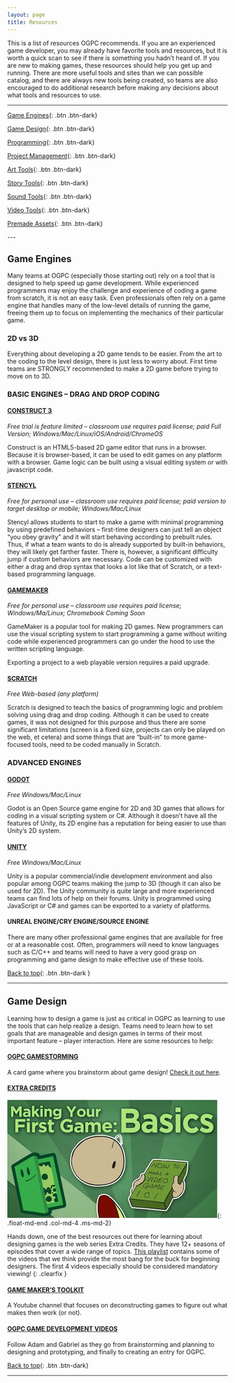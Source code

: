 ```yaml
---
layout: page
title: Resources
---
```


This is a list of resources OGPC recommends. If you are an experienced game developer, you may already have favorite tools and resources, but it is worth a quick scan to see if there is something you hadn’t heard of. If you are new to making games, these resources should help you get up and running. There are more useful tools and sites than we can possible catalog, and there are always new tools being created, so teams are also encouraged to do additional research before making any decisions about what tools and resources to use.

---
<div class="btn-set" id="categories" markdown="1">

[Game Engines](#game-engines){: .btn .btn-dark}

[Game Design](#game-design){: .btn .btn-dark}

[Programming](#programming){: .btn .btn-dark}

[Project Management](#project-management){: .btn .btn-dark}

[Art Tools](#art-tools){: .btn .btn-dark}

[Story Tools](#art-tools){: .btn .btn-dark}

[Sound Tools](#sound-tools){: .btn .btn-dark}

[Video Tools](#video-tools){: .btn .btn-dark}

[Premade Assets](#premade-assets){: .btn .btn-dark}

</div>
---

## Game Engines

Many teams at OGPC (especially those starting out) rely on a tool that is designed to help speed up game development. While experienced programmers may enjoy the challenge and experience of coding a game from scratch, it is not an easy task. Even professionals often rely on a game engine that handles many of the low-level details of running the game, freeing them up to focus on implementing the mechanics of their particular game.

### 2D vs 3D

Everything about developing a 2D game tends to be easier. From the art to the coding to the level design, there is just less to worry about. First time teams are STRONGLY recommended to make a 2D game before trying to move on to 3D.

### BASIC ENGINES – DRAG AND DROP CODING

#### [CONSTRUCT 3](https://www.construct.net/en)

*Free trial is feature limited – classroom use requires paid license; paid Full Version; Windows/Mac/Linux/iOS/Android/ChromeOS*

Construct is an HTML5-based 2D game editor that runs in a browser. Because it is browser-based, it can be used to edit games on any platform with a browser. Game logic can be built using a visual editing system or with javascript code.

#### [STENCYL](http://www.stencyl.com/)

*Free for personal use – classroom use requires paid license; paid version to target desktop or mobile; Windows/Mac/Linux*

Stencyl allows students to start to make a game with minimal programming by using predefined behaviors – first-time designers can just tell an object “you obey gravity” and it will start behaving according to prebuilt rules. Thus, if what a team wants to do is already supported by built-in behaviors, they will likely get farther faster. There is, however, a significant difficulty jump if custom behaviors are necessary. Code can be customized with either a drag and drop syntax that looks a lot like that of Scratch, or a text-based programming language.

#### [GAMEMAKER](https://gamemaker.io/en/gamemaker)

*Free for personal use – classroom use requires paid license; Windows/Ma/Linux; Chromebook Coming Soon*

GameMaker is a popular tool for making 2D games. New programmers can use the visual scripting system to start programming a game without writing code while experienced programmers can go under the hood to use the written scripting language.

Exporting a project to a web playable version requires a paid upgrade.

#### [SCRATCH](https://scratch.mit.edu/)

*Free Web-based (any platform)*

Scratch is designed to teach the basics of programming logic and problem solving using drag and drop coding. Although it can be used to create games, it was not designed for this purpose and thus there are some significant limitations (screen is a fixed size, projects can only be played on the web, et cetera) and some things that are “built-in” to more game-focused tools, need to be coded manually in Scratch.

### ADVANCED ENGINES

#### [GODOT](https://godotengine.org/)

*Free Windows/Mac/Linux*

Godot is an Open Source game engine for 2D and 3D games that allows for coding in a visual scripting system or C#. Although it doesn’t have all the features of Unity, its 2D engine has a reputation for being easier to use than Unity’s 2D system.

#### [UNITY](https://unity.com/)

*Free Windows/Mac/Linux*

Unity is a popular commercial/indie development environment and also popular among OGPC teams making the jump to 3D (though it can also be used for 2D). The Unity community is quite large and more experienced teams can find lots of help on their forums. Unity is programmed using JavaScript or C# and games can be exported to a variety of platforms.

#### UNREAL ENGINE/CRY ENGINE/SOURCE ENGINE

There are many other professional game engines that are available for free or at a reasonable cost. Often, programmers will need to know languages such as C/C++ and teams will need to have a very good grasp on programming and game design to make effective use of these tools.

[Back to top](#categories){: .btn .btn-dark }

---

## Game Design

Learning how to design a game is just as critical in OGPC as learning to use the tools that can help realize a design. Teams need to learn how to set goals that are manageable and design games in terms of their most important feature – player interaction. Here are some resources to help:

#### [OGPC GAMESTORMING](gamestorming)

A card game where you brainstorm about game design! [Check it out here](gamestorming).

#### [EXTRA CREDITS](https://www.youtube.com/user/ExtraCreditz)

![Extra Credits Youtube channel](/assets/images/extra-credits.jpg){: .float-md-end .col-md-4 .ms-md-2}

Hands down, one of the best resources out there for learning about designing games is the web series Extra Credits. They have 12+ seasons of episodes that cover a wide range of topics. [This playlist](https://www.youtube.com/playlist?list=PLjCY8StB1MxNkr-T3_ZGQ0o2dx7cWpz1N) contains some of the videos that we think provide the most bang for the buck for beginning designers. The first 4 videos especially should be considered mandatory viewing!
{: .clearfix }

#### [GAME MAKER’S TOOLKIT](https://www.youtube.com/user/McBacon1337/featured)

A Youtube channel that focuses on deconstructing games to figure out what makes then work (or not).

#### [OGPC GAME DEVELOPMENT VIDEOS](https://www.youtube.com/user/McBacon1337/featured)

Follow Adam and Gabriel as they go from brainstorming and planning to designing and prototyping, and finally to creating an entry for OGPC.

[Back to top](#categories){: .btn .btn-dark}

---
